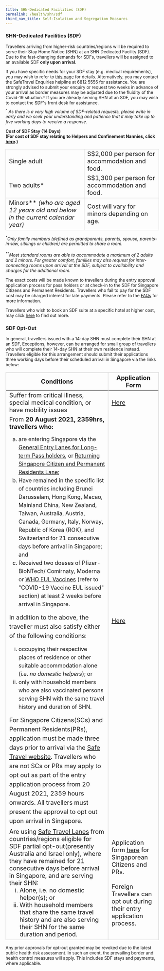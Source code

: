 ```yaml
---
title: SHN-Dedicated Facilities (SDF)
permalink: /health/shn/sdf
third_nav_title: Self-Isolation and Segregation Measures
---
```

### SHN-Dedicated Facilities (SDF)

Travellers arriving from higher-risk countries/regions will be required to serve their Stay Home Notice (SHN) at an SHN Dedicated Facility (SDF). Due to the fast-changing demands for SDFs, travellers will be assigned to an available SDF <b>only upon arrival</b>.

If you have specific needs for your SDF stay (e.g. medical requirements), you may wish to refer to [this page](https://go.gov.sg/shnhotelneeds) for details. Alternatively, you may contact the SafeTravel Enquiries helpline at 6812 5555 for assistance. You are strongly advised to submit your enquiry or request two weeks in advance of your arrival as border measures may be adjusted due to the fluidity of the Covid-19 situation.^ If you are already serving SHN at an SDF, you may wish to contact the SDF's front desk for assistance.
<p style="margin-top: -5px;"><sup>^</sup><i> As  there is a very high volume of SDF-related requests, please write in early and we seek your understanding and patience that it may take up to five working days to receive a response.</i></p>

<b>Cost of SDF Stay (14 Days)<br/> (For cost of SDF stay relating to Helpers and Confinement Nannies, click <a href="/wphl/shn-and-swab-summary">here</a>.)</b>

<table>
  <tr>
    <td style="font-size:20px; border-top:1px solid #D8D8D8; border-left:1px solid #D8D8D8; border-right:1px solid #D8D8D8;">Single adult</td>
    <td style="font-size:20px; border-top:1px solid #D8D8D8; border-right:1px solid #D8D8D8;">S$2,000 per person for accommodation and food.</td>
  </tr>
  <tr>
    <td style="font-size:20px; border-left:1px solid #D8D8D8; border-right:1px solid #D8D8D8; border-bottom:1px solid #D8D8D8;">Two adults*</td>
    <td style="font-size:20px; border-right:1px solid #D8D8D8; border-bottom:1px solid #D8D8D8;">S$1,300 per person for accommodation and food.
    </td>   
  </tr>
    <tr>
    <td style="font-size:20px; border-left:1px solid #D8D8D8; border-right:1px solid #D8D8D8; border-bottom:1px solid #D8D8D8;">Minors** <i>(who are aged 12 years old and below in the current calendar year)</i></td>
    <td style="font-size:20px; border-right:1px solid #D8D8D8; border-bottom:1px solid #D8D8D8;">Cost will vary for minors depending on age.</td>   
  </tr>
 </table>
<!-- <b> Cost of SDF Stay (21 Days)</b>

<table>
  <tr>
    <td style="font-size:20px; border-top:1px solid #D8D8D8; border-left:1px solid #D8D8D8; border-right:1px solid #D8D8D8;">Single adult</td>
    <td style="font-size:20px; border-top:1px solid #D8D8D8; border-right:1px solid #D8D8D8;">S$3,000 per person for accommodation and food.</td>
  </tr>
  <tr>
    <td style="font-size:20px; border-left:1px solid #D8D8D8; border-right:1px solid #D8D8D8; border-bottom:1px solid #D8D8D8;">Two adults*</td>
    <td style="font-size:20px; border-right:1px solid #D8D8D8; border-bottom:1px solid #D8D8D8;">S$1,950 per person for accommodation and food.</td>   
  </tr>
    <tr>
    <td style="font-size:20px; border-left:1px solid #D8D8D8; border-right:1px solid #D8D8D8; border-bottom:1px solid #D8D8D8;">Minors</td>
    <td style="font-size:20px; border-right:1px solid #D8D8D8; border-bottom:1px solid #D8D8D8;">Cost will vary for minors depending on age.</td>   
  </tr>
 </table>-->
<sup>*</sup><i>Only family members (defined as grandparents, parents, spouse, parents-in-law, siblings or children) are permitted to share a room.</i><br/><br/>
<sup>**</sup><i>Most standard rooms are able to accommodate a maximum of 2 adults and 2 minors. For greater comfort, families may also request for inter-connecting rooms upon arrival at the SDF, subject to availability and charges for the additional room.</i>

The exact costs will be made known to travellers during the entry approval application process for pass holders or at check-in to the SDF for Singapore Citizens and Permanent Residents. Travellers who fail to pay for the SDF cost may be charged interest for late payments. Please refer to the [FAQs](/health/faq#shnsdf) for more information.

Travellers who wish to book an SDF suite at a specific hotel at higher cost, may click [here](/health/shn/sdfupgrade) to find out more.


### SDF Opt-Out

<!--Travellers may opt-out of SDF if they suffer from <u> critical illness, special medical condition, or have mobility issues</u>, via the form [here](https://go.gov.sg/shnhotelneeds). Applications to opt-out of SDF must be submitted three working days before the traveller’s scheduled arrival in Singapore.-->
In general, travellers issued with a 14-day SHN must complete their SHN at an SDF, Exceptions, however, can be arranged for small group of travellers who will complete their 14-day SHN at their own residence instead. Travellers eligible for this arrangement should submit their applications three working days before their scheduled arrival in Singapore via the links below:

<table>
  <thead>
    <tr>
      <th style="font-size:20px; margin-top:0px; margin-bottom:0px;  border-left:2px solid #E0E0E0; border-top:2px solid #E0E0E0; border-right:2px solid #E0E0E0;">Conditions</th>
      <th style="font-size:20px; margin-top:0px; margin-bottom:0px; border-top:2px solid #E0E0E0; border-right:2px solid #E0E0E0;">Application Form</th>
    </tr>
  </thead>
  <tbody>
    <tr>
      <td  style="font-size:20px; margin-top:0px; margin-bottom:0px; border-left:2px solid #E0E0E0; border-right:2px solid #E0E0E0;">Suffer from critical illness, special medical condition, or have mobility issues
</td>
      <td style="font-size:20px; margin-top:0px; margin-bottom:0px; border-right:2px solid #E0E0E0;"><a href="https://go.gov.sg/shnhotelneeds">Here</a></td>
    </tr>
       <tr>
      <td  style="font-size:20px; margin-top:0px; margin-bottom:0px; border-left:2px solid #E0E0E0; border-right:2px solid #E0E0E0;">From <b>20 August 2021, 2359hrs, travellers who:</b>
        <ol style="font-size:18px; margin-top:15px; margin-bottom:0px; list-style-type:lower-alpha;">
<li style="font-size:18px; margin-top:0px; margin-bottom:0px; list-style-type:lower-alpha; line-height:1.5">are entering Singapore via the <a href="/arriving/overview#LTPH">General Entry Lanes for Long-term Pass holders</a>, or <a href="/arriving/overview#ReturningSCPR">Returning Singapore Citizen and Permanent Residents Lane</a>;</li>
	<li style="font-size:18px; margin-top:0px; margin-bottom:0px; list-style-type:lower-alpha; line-height:1.5">Have remained in the specific list of countries including Brunei Darussalam, Hong Kong, Macao, Mainland China, New Zealand, Taiwan, Australia, Austria, Canada, Germany, Italy, Norway, Republic of Korea (ROK), and Switzerland for 21 consecutive days before arrival in Singapore; and</li>
	<li style="font-size:18px; margin-top:0px; margin-bottom:0px; list-style-type:lower-alpha; line-height:1.5">Received two doeses of Pfizer-BioNTech/ Comirnaty, Moderna or <a href="https://extranet.who.int/pqweb/vaccines/covid-19-vaccines">WHO EUL Vaccines</a> (refer to "COVID-19 Vaccine EUL issued" section) at least 2 weeks before arrival in Singapore. </li>
</ol>
        <p style="font-size:20px; margin-top:15px; margin-bottom:0px; line-height:1.5;">In addition to the above, the traveller must also satisfy either of the following conditions:</p>
        <ol style="font-size:18px; margin-top:15px; margin-bottom:0px; list-style-type:lower-roman;">
<li style="font-size:18px; margin-top:0px; margin-bottom:0px; list-style-type:lower-roman; line-height:1.5">occupying their respective places of residence or other suitable accommodation alone (i.e. <i>no domestic helpers</i>); or</li>
	<li style="font-size:18px; margin-top:0px; margin-bottom:0px; list-style-type:lower-roman; line-height:1.5">only with household members who are also vaccinated persons serving SHN with the same travel history and duration of SHN.</li>
</ol>
         <p style="font-size:20px; margin-top:15px; margin-bottom:0px; line-height:1.5;">For Singapore Citizens(SCs) and Permanent Residents(PRs), application must be made three days prior to arrival via the <a href="https://safetravel.ica.gov.sg/">Safe Travel website</a>. Travellers who are not SCs or PRs may apply to opt out as part of the entry application process from 20 August 2021, 2359 hours onwards. All travellers must present the approval to opt out upon arrival in Singapore.</p>
</td>
      <td style="font-size:20px; margin-top:0px; margin-bottom:0px; border-right:2px solid #E0E0E0;"><a href="https://go.gov.sg/shnhotelneeds">Here</a></td>
    </tr>
        <tr>
      <td style="font-size:20px; margin-top:0px; margin-bottom:0px; border-left:2px solid #E0E0E0; border-right:2px solid #E0E0E0; border-bottom:2px solid #E0E0E0;">Are using <a href="https://safetravel.ica.gov.sg/arriving/overview">Safe Travel Lanes</a> from countries/regions eligible for SDF partial opt-out(presently Australia and Israel only), where they have remained for 21 consecutive days before arrival in Singapore, and are serving their SHN:
          <ol style="margin-top:0px; margin-bottom:0px; font-size:20px; list-style-type:lower-roman">
            <li style="margin-top:0px; margin-bottom:0px; font-size:20px;"> Alone, i.e. no domestic helper(s); or </li>
<li style="margin-top:0px; margin-bottom:0px; font-size:20px;"> With household members that share the same travel history and are also serving their SHN for the same duration and period.</li>
        </ol>
           </td>
      <td style="font-size:20px; margin-top:0px; margin-bottom:0px; border-bottom:2px solid #E0E0E0; border-right:2px solid #E0E0E0;">Application form <a href="https://go.gov.sg/scproptout">here</a> for Singaporean Citizens and PRs. <br/><br/> Foreign Travellers can opt out during their entry application process. 
</td>
    </tr>
  </tbody>
  </table>

Any prior approvals for opt-out granted may be revoked due to the latest public health risk assessment. In such an event, the prevailing border and health control measures will apply. This includes SDF stays and payments, where applicable.
